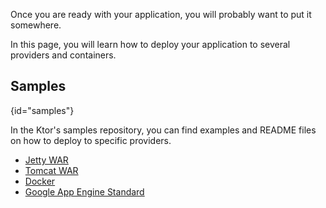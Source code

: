 [//]: # (title: Deployment)


Once you are ready with your application, you will probably want to put it somewhere.

In this page, you will learn how to deploy your application to several providers and containers. 





## Samples
{id="samples"}

In the Ktor's samples repository, you can find examples and README files on how to deploy to specific providers.

* [Jetty WAR](https://github.com/ktorio/ktor-documentation/tree/main/codeSnippets/snippets/jetty-war)
* [Tomcat WAR](https://github.com/ktorio/ktor-documentation/tree/main/codeSnippets/snippets/tomcat-war)
* [Docker](https://github.com/ktorio/ktor-documentation/tree/main/codeSnippets/snippets/docker)
* [Google App Engine Standard](https://github.com/ktorio/ktor-documentation/tree/main/codeSnippets/snippets/google-appengine-standard)